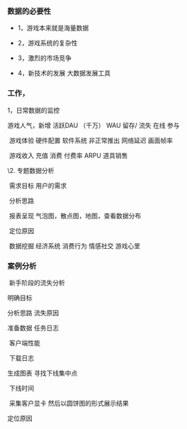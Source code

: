 ### 数据的必要性

- 1，游戏本来就是海量数据

- 2，游戏系统的复杂性

- 3，激烈的市场竞争

- 4，新技术的发展   大数据发展工具

### 工作，

1，日常数据的监控

 游戏人气，新增 活跃DAU （千万） WAU      留存/ 流失   在线    参与

​          游戏体验    硬件配置   软件系统    非正常推出    网络延迟  画面帧率

​          游戏收入   充值  消费   付费率   ARPU   道具销售

  \2. 专题数据分析

​          需求目标     用户的需求  

​          分析思路   

​            报表呈现    气泡图，散点图，地图，查看数据分布    

​         定位原因

​         数据挖掘   经济系统  消费行为  情感社交  游戏心里

### 案例分析

​    新手阶段的流失分析      

  明确目标   

分析思路    流失原因

准备数据  任务日志  

​                客户端性能

​                 下载日志

生成图表    寻找下线集中点

​                  下线时间

​                 采集客户显卡  然后以圆饼图的形式展示结果 

 定位原因     
